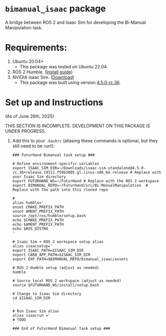 # `bimanual_isaac` package

A bridge between ROS 2 and Isaac Sim for developing the Bi-Manual Manipulation task.

# Requirements:
1. Ubuntu 20.04+
   - This package was tested on Ubuntu 22.04.
2. ROS 2 Humble. ([Install guide](https://docs.ros.org/en/humble/Installation.html)) 
3. NVIDIA Isaac Sim. ([Download](https://docs.isaacsim.omniverse.nvidia.com/4.5.0/installation/download.html))
   - This package was built using version [4.5.0-rc.36](https://download.isaacsim.omniverse.nvidia.com/isaac-sim-standalone%404.5.0-rc.36%2Brelease.19112.f59b3005.gl.linux-x86_64.release.zip).

# Set up and Instructions
(As of June 26th, 2025)

THIS SECTION IS INCOMPLETE. DEVELOPMENT ON THIS PACKAGE IS UNDER PROGRESS.

1. Add this to your `.bashrc` (aliasing these commands is optional, but they still need to be run!):
    ```
    ### FuturHand Bimanual task setup ###

    # Define environment-specific variables
    export ISAAC_SIM_DIR=~/Downloads/isaac-sim-standalone@4.5.0-rc.36+release.19112.f59b3005.gl.linux-x86_64.release # Replace with your Isaac Sim directory
    export FUTURHAND_WS=~/FuturHand # Replace with the ROS 2 workspace
    export BIMANUAL_REPO=~/FuturHand/src/Bi-ManualManipulation  # Replace with the path into this cloned repo

    # 
    alias humble='
    unset CMAKE_PREFIX_PATH
    unset AMENT_PREFIX_PATH
    source /opt/ros/humble/setup.bash
    echo $CMAKE_PREFIX_PATH
    echo $AMENT_PREFIX_PATH
    echo $ROS_DISTRO
    '

    # Isaac Sim + ROS 2 workspace setup alias
    alias isaacsetup='
    export ISAAC_PATH=$ISAAC_SIM_DIR
    export CARB_APP_PATH=$ISAAC_SIM_DIR
    export EXP_PATH=$BIMANUAL_REPO/bimanual_isaac/assets

    # ROS 2 Humble setup (adjust as needed)
    humble

    # Source local ROS 2 workspace (adjust as needed)
    source $FUTURHAND_WS/install/setup.bash

    # Change to Isaac Sim directory
    cd $ISAAC_SIM_DIR
    '

    # Run Isaac Sim alias
    alias isaacrun ='
    # TODO
    '
    ### End of FuturHand Bimanual task setup ###
    ```